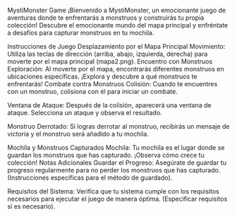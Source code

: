 MystiMonster Game
¡Bienvenido a MystiMonster, un emocionante juego de aventuras donde te enfrentarás a monstruos y construirás tu propia colección! Descubre el emocionante mundo del mapa principal y enfréntate a desafíos para capturar monstruos en tu mochila.

Instrucciones de Juego
Desplazamiento por el Mapa Principal
Movimiento: Utiliza las teclas de dirección (arriba, abajo, izquierda, derecha) para moverte por el mapa principal (mapa2.png).
Encuentro con Monstruos
Exploración: Al moverte por el mapa, encontrarás diferentes monstruos en ubicaciones específicas. ¡Explora y descubre a qué monstruos te enfrentarás!
Combate contra Monstruos
Colisión: Cuando te encuentres con un monstruo, colisiona con él para iniciar un combate.

Ventana de Ataque: Después de la colisión, aparecerá una ventana de ataque. Selecciona un ataque y observa el resultado.

Monstruo Derrotado: Si logras derrotar al monstruo, recibirás un mensaje de victoria y el monstruo será añadido a tu mochila.

Mochila y Monstruos Capturados
Mochila: Tu mochila es el lugar donde se guardan los monstruos que has capturado. ¡Observa cómo crece tu colección!
Notas Adicionales
Guardar el Progreso: Asegúrate de guardar tu progreso regularmente para no perder los monstruos que has capturado. (Instrucciones específicas para el método de guardado).

Requisitos del Sistema: Verifica que tu sistema cumple con los requisitos necesarios para ejecutar el juego de manera óptima. (Especificar requisitos si es necesario).
